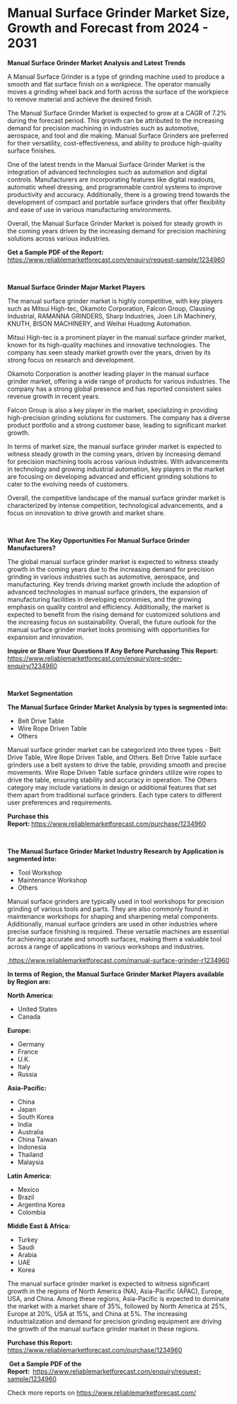 <p><h1>Manual Surface Grinder Market Size, Growth and Forecast from 2024 - 2031</h1></p><p><strong>Manual Surface Grinder Market Analysis and Latest Trends</strong></p>
<p><p>A Manual Surface Grinder is a type of grinding machine used to produce a smooth and flat surface finish on a workpiece. The operator manually moves a grinding wheel back and forth across the surface of the workpiece to remove material and achieve the desired finish. </p><p>The Manual Surface Grinder Market is expected to grow at a CAGR of 7.2% during the forecast period. This growth can be attributed to the increasing demand for precision machining in industries such as automotive, aerospace, and tool and die making. Manual Surface Grinders are preferred for their versatility, cost-effectiveness, and ability to produce high-quality surface finishes.</p><p>One of the latest trends in the Manual Surface Grinder Market is the integration of advanced technologies such as automation and digital controls. Manufacturers are incorporating features like digital readouts, automatic wheel dressing, and programmable control systems to improve productivity and accuracy. Additionally, there is a growing trend towards the development of compact and portable surface grinders that offer flexibility and ease of use in various manufacturing environments.</p><p>Overall, the Manual Surface Grinder Market is poised for steady growth in the coming years driven by the increasing demand for precision machining solutions across various industries.</p></p>
<p><strong>Get a Sample PDF of the Report:&nbsp;</strong> <a href="https://www.reliablemarketforecast.com/enquiry/request-sample/1234960">https://www.reliablemarketforecast.com/enquiry/request-sample/1234960</a></p>
<p>&nbsp;</p>
<p><strong>Manual Surface Grinder Major Market Players</strong></p>
<p><p>The manual surface grinder market is highly competitive, with key players such as Mitsui High-tec, Okamoto Corporation, Falcon Group, Clausing Industrial, RAMANNA GRINDERS, Sharp Industries, Joen Lih Machinery, KNUTH, BISON MACHINERY, and Weihai Huadong Automation.</p><p>Mitsui High-tec is a prominent player in the manual surface grinder market, known for its high-quality machines and innovative technologies. The company has seen steady market growth over the years, driven by its strong focus on research and development.</p><p>Okamoto Corporation is another leading player in the manual surface grinder market, offering a wide range of products for various industries. The company has a strong global presence and has reported consistent sales revenue growth in recent years.</p><p>Falcon Group is also a key player in the market, specializing in providing high-precision grinding solutions for customers. The company has a diverse product portfolio and a strong customer base, leading to significant market growth.</p><p>In terms of market size, the manual surface grinder market is expected to witness steady growth in the coming years, driven by increasing demand for precision machining tools across various industries. With advancements in technology and growing industrial automation, key players in the market are focusing on developing advanced and efficient grinding solutions to cater to the evolving needs of customers.</p><p>Overall, the competitive landscape of the manual surface grinder market is characterized by intense competition, technological advancements, and a focus on innovation to drive growth and market share.</p></p>
<p>&nbsp;</p>
<p><strong>What Are The Key Opportunities For Manual Surface Grinder Manufacturers?</strong></p>
<p><p>The global manual surface grinder market is expected to witness steady growth in the coming years due to the increasing demand for precision grinding in various industries such as automotive, aerospace, and manufacturing. Key trends driving market growth include the adoption of advanced technologies in manual surface grinders, the expansion of manufacturing facilities in developing economies, and the growing emphasis on quality control and efficiency. Additionally, the market is expected to benefit from the rising demand for customized solutions and the increasing focus on sustainability. Overall, the future outlook for the manual surface grinder market looks promising with opportunities for expansion and innovation.</p></p>
<p><strong>Inquire or Share Your Questions If Any Before Purchasing This Report:</strong> <a href="https://www.reliablemarketforecast.com/enquiry/pre-order-enquiry/1234960">https://www.reliablemarketforecast.com/enquiry/pre-order-enquiry/1234960</a></p>
<p>&nbsp;</p>
<p><strong>Market Segmentation</strong></p>
<p><strong>The Manual Surface Grinder Market Analysis by types is segmented into:</strong></p>
<p><ul><li>Belt Drive Table</li><li>Wire Rope Driven Table</li><li>Others</li></ul></p>
<p><p>Manual surface grinder market can be categorized into three types - Belt Drive Table, Wire Rope Driven Table, and Others. Belt Drive Table surface grinders use a belt system to drive the table, providing smooth and precise movements. Wire Rope Driven Table surface grinders utilize wire ropes to drive the table, ensuring stability and accuracy in operation. The Others category may include variations in design or additional features that set them apart from traditional surface grinders. Each type caters to different user preferences and requirements.</p></p>
<p><strong>Purchase this Report:&nbsp;</strong><a href="https://www.reliablemarketforecast.com/purchase/1234960">https://www.reliablemarketforecast.com/purchase/1234960</a></p>
<p>&nbsp;</p>
<p><strong>The Manual Surface Grinder Market Industry Research by Application is segmented into:</strong></p>
<p><ul><li>Tool Workshop</li><li>Maintenance Workshop</li><li>Others</li></ul></p>
<p><p>Manual surface grinders are typically used in tool workshops for precision grinding of various tools and parts. They are also commonly found in maintenance workshops for shaping and sharpening metal components. Additionally, manual surface grinders are used in other industries where precise surface finishing is required. These versatile machines are essential for achieving accurate and smooth surfaces, making them a valuable tool across a range of applications in various workshops and industries.</p></p>
<p><a href="https://www.reliablemarketforecast.com/manual-surface-grinder-r1234960">&nbsp;https://www.reliablemarketforecast.com/manual-surface-grinder-r1234960</a></p>
<p><strong>In terms of Region, the Manual Surface Grinder Market Players available by Region are:</strong></p>
<p>
    <p> <strong> North America: </strong>
        <ul>
            <li>United States</li>
            <li>Canada</li>
        </ul>
        </p> 
    <p> <strong> Europe: </strong>
        <ul>
            <li>Germany</li>
            <li>France</li>
            <li>U.K.</li>
            <li>Italy</li>
            <li>Russia</li>
        </ul>
        </p> 
    <p> <strong> Asia-Pacific: </strong>
        <ul>
            <li>China</li>
            <li>Japan</li>
            <li>South Korea</li>
            <li>India</li>
            <li>Australia</li>
            <li>China Taiwan</li>
            <li>Indonesia</li>
            <li>Thailand</li>
            <li>Malaysia</li>
        </ul>
        </p> 
    <p> <strong> Latin America: </strong>
        <ul>
            <li>Mexico</li>
            <li>Brazil</li>
            <li>Argentina Korea</li>
            <li>Colombia</li>
        </ul>
        </p> 
    <p> <strong> Middle East & Africa: </strong>
        <ul>
            <li>Turkey</li>
            <li>Saudi</li>
            <li>Arabia</li>
            <li>UAE</li>
            <li>Korea</li>
        </ul>
    </p>
    </p>
<p><p>The manual surface grinder market is expected to witness significant growth in the regions of North America (NA), Asia-Pacific (APAC), Europe, USA, and China. Among these regions, Asia-Pacific is expected to dominate the market with a market share of 35%, followed by North America at 25%, Europe at 20%, USA at 15%, and China at 5%. The increasing industrialization and demand for precision grinding equipment are driving the growth of the manual surface grinder market in these regions.</p></p>
<p><strong>Purchase this Report: </strong><a href="https://www.reliablemarketforecast.com/purchase/1234960">https://www.reliablemarketforecast.com/purchase/1234960</a></p>
<p>&nbsp;<strong>Get a Sample PDF of the Report:&nbsp;&nbsp;</strong><a href="https://www.reliablemarketforecast.com/enquiry/request-sample/1234960">https://www.reliablemarketforecast.com/enquiry/request-sample/1234960</a></p>
<p><strong></strong></p>
<p>Check more reports on <a href="https://www.reliablemarketforecast.com/">https://www.reliablemarketforecast.com/</a></p>